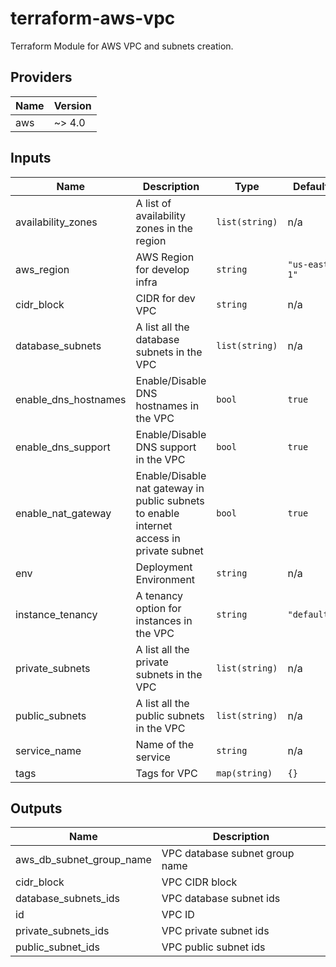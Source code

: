 # terraform-aws-vpc
Terraform Module for AWS VPC and subnets creation.
## Providers

| Name | Version |
|------|---------|
| aws | ~> 4.0 |

## Inputs

| Name | Description | Type | Default | Required |
|------|-------------|------|---------|:-----:|
| availability\_zones | A list of availability zones in the region | `list(string)` | n/a | yes |
| aws\_region | AWS Region for develop infra | `string` | `"us-east-1"` | no |
| cidr\_block | CIDR for dev VPC | `string` | n/a | yes |
| database\_subnets | A list all the database subnets in the VPC | `list(string)` | n/a | yes |
| enable\_dns\_hostnames | Enable/Disable DNS hostnames in the VPC | `bool` | `true` | no |
| enable\_dns\_support | Enable/Disable DNS support in the VPC | `bool` | `true` | no |
| enable\_nat\_gateway | Enable/Disable nat gateway in public subnets to enable internet access in private subnet | `bool` | `true` | no |
| env | Deployment Environment | `string` | n/a | yes |
| instance\_tenancy | A tenancy option for instances in the VPC | `string` | `"default"` | no |
| private\_subnets | A list all the private subnets in the VPC | `list(string)` | n/a | yes |
| public\_subnets | A list all the public subnets in the VPC | `list(string)` | n/a | yes |
| service\_name | Name of the service | `string` | n/a | yes |
| tags | Tags for VPC | `map(string)` | `{}` | no |

## Outputs

| Name | Description |
|------|-------------|
| aws\_db\_subnet\_group\_name | VPC database subnet group name |
| cidr\_block | VPC CIDR block |
| database\_subnets\_ids | VPC database subnet ids |
| id | VPC ID |
| private\_subnets\_ids | VPC private subnet ids |
| public\_subnet\_ids | VPC public subnet ids |


